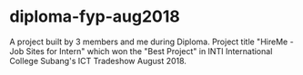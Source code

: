 # diploma-fyp-aug2018
A project built by 3 members and me during Diploma. Project title "HireMe - Job Sites for Intern" which won the "Best Project" in INTI International College Subang's ICT Tradeshow August 2018.
